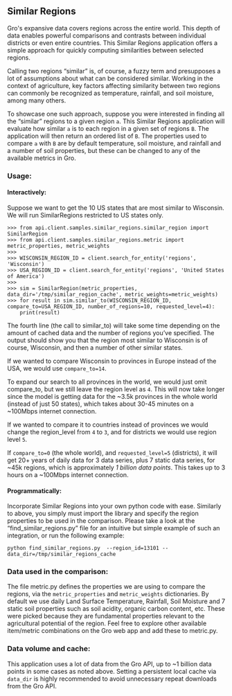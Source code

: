 ## Similar Regions

Gro's expansive data covers regions across the entire world. This depth of data enables powerful comparisons and contrasts between individual districts or even entire countries. This Similar Regions application offers a simple approach for quickly computing similarities between selected regions.

Calling two regions “similar” is, of course, a fuzzy term and presupposes a lot of assumptions about what can be considered similar. Working in the context of agriculture, key factors affecting similarity between two regions can commonly be recognized as temperature, rainfall, and soil moisture, among many others.

To showcase one such approach, suppose you were interested in finding all the “similar” regions to a given region `a`. This Similar Regions application will evaluate how similar `a` is to each region in a given set of regions `B`. The application will then return an ordered list of `B`. The properties used to compare `a` with `B` are by default temperature, soil moisture, and rainfall and a number of soil properties, but these can be changed to any of the available metrics in Gro.

### Usage:

#### Interactively:

Suppose we want to get the 10 US states that are most similar to Wisconsin.  We will run SimilarRegions restricted to US states only.

```
>>> from api.client.samples.similar_regions.similar_region import SimilarRegion
>>> from api.client.samples.similar_regions.metric import metric_properties, metric_weights
>>>
>>> WISCONSIN_REGION_ID = client.search_for_entity('regions', 'Wisconsin')
>>> USA_REGION_ID = client.search_for_entity('regions', 'United States of America')
>>>
>>> sim = SimilarRegion(metric_properties, data_dir='/tmp/similar_region_cache', metric_weights=metric_weights)
>>> for result in sim.similar_to(WISCONSIN_REGION_ID, compare_to=USA_REGION_ID, number_of_regions=10, requested_level=4):
	print(result)
```

The fourth line (the call to similar_to) will take some time depending on the amount of cached data and the number of regions you’ve specified. The output should show you that the region most similar to Wisconsin is of course, Wisconsin, and then a number of other similar states.

If we wanted to compare Wisconsin to provinces in Europe instead of the USA, we would use `compare_to=14`.

To expand our search to all provinces in the world, we would just omit compare_to, but we still leave the region level as `4`.  This will now take longer since the model is getting data for the ~3.5k provinces in the whole world (instead of just 50 states), which takes about 30-45 minutes on a ~100Mbps  internet connection.

If we wanted to compare it to countries instead of provinces we would change the region_level from `4` to `3`, and for  districts we would use region level `5`.

If `compare_to=0` (the whole world), and `requested_level=5` (districts), it will get 20+ years of daily data for 3 data series, plus 7 static data series, for ~45k regions, which is approximately *1 billion data points*. This takes up to 3 hours on a ~100Mbps internet connection.


#### Programmatically:

Incorporate Similar Regions into your own python code with ease. Similarly to above, you simply must import the library and specify the region properties to be used in the comparison. Please take a look at the “find_similar_regions.py” file for an intuitive but simple example of such an integration, or run the following example:

`python find_similar_regions.py  --region_id=13101 --data_dir=/tmp/similar_regions_cache`

### Data used in the comparison:

The file metric.py defines the properties we are using to compare the regions, via the `metric_properties` and `metric_weights` dictionaries. By default we use daily Land Surface Temperature, Rainfall, Soil Moisture and 7 static soil properties  such as soil acidity, organic carbon content, etc. These were picked because they are fundamental properties relevant to the agricultural potential of the region. Feel free to explore other available item/metric combinations on the Gro web app and add these to metric.py.

### Data volume and cache:

This application uses a lot of data from the Gro API, up to ~1 billion data points in some cases as noted above. Setting a persistent local cache via `data_dir` is highly recommended to avoid unnecessary repeat downloads from the Gro API.